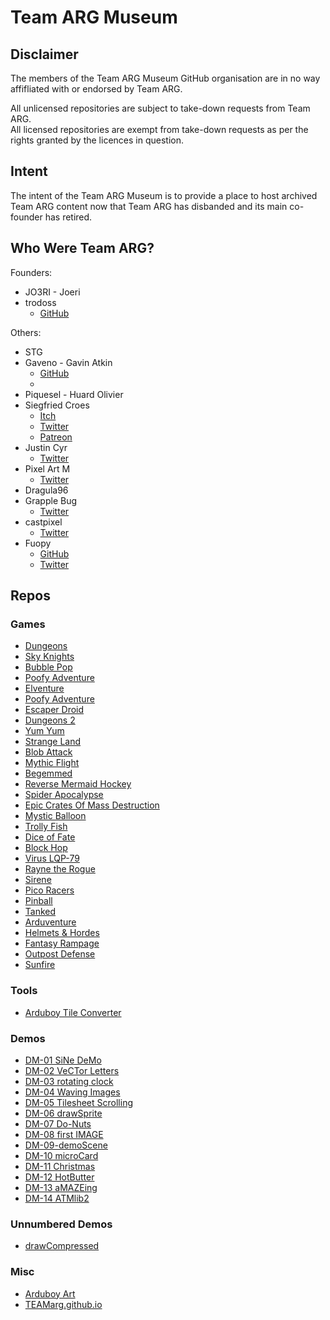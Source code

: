 # Team ARG Museum

## Disclaimer

The members of the Team ARG Museum GitHub organisation are in no way affifliated with or endorsed by Team ARG.  

All unlicensed repositories are subject to take-down requests from Team ARG.  
All licensed repositories are exempt from take-down requests as per the rights granted by the licences in question.  

## Intent

The intent of the Team ARG Museum is to provide a place to host archived Team ARG content now that Team ARG has disbanded and its main co-founder has retired.

## Who Were Team ARG?

Founders:
* JO3RI - Joeri 
* trodoss
  * [GitHub](https://github.com/trodoss)

Others:
* STG
* Gaveno - Gavin Atkin
  * [GitHub](https://github.com/Gaveno)
  *
* Piquesel - Huard Olivier
* Siegfried Croes
  * [Itch](https://siegfriedcroes.itch.io/)
  * [Twitter](https://twitter.com/SiegfriedCroes)
  * [Patreon](https://www.patreon.com/SiegfriedCroes)
* Justin Cyr
  * [Twitter](https://twitter.com/justin_cyr)
* Pixel Art M
  * [Twitter](https://twitter.com/pixelartm)
* Dragula96
* Grapple Bug
  * [Twitter](https://twitter.com/grapplebug)
* castpixel
  * [Twitter](https://twitter.com/castpixel)
* Fuopy
  * [GitHub](https://github.com/fuopy)
  * [Twitter](https://twitter.com/fuopy)

## Repos

### Games

* [Dungeons](https://github.com/Team-ARG-Museum/ID-10-Dungeons)
* [Sky Knights](https://github.com/Team-ARG-Museum/ID-11-Sky-Knights)
* [Bubble Pop](https://github.com/Team-ARG-Museum/ID-14-Bubble-PoP)
* [Poofy Adventure](https://github.com/Team-ARG-Museum/ID-15-Shadow-Runner)
* [Elventure](https://github.com/Team-ARG-Museum/ID-18-Elventure)
* [Poofy Adventure](https://github.com/Team-ARG-Museum/ID-19-Poofy-Adventure)
* [Escaper Droid](https://github.com/Team-ARG-Museum/ID-20-Escaper-Droid)
* [Dungeons 2](https://github.com/Team-ARG-Museum/ID-21-Dungeons2)
* [Yum Yum](https://github.com/Team-ARG-Museum/ID-22-YUM-YUM)
* [Strange Land](https://github.com/Team-ARG-Museum/ID-27-Strange-Land)
* [Blob Attack](https://github.com/Team-ARG-Museum/ID-28-Blob-Attack)
* [Mythic Flight](https://github.com/Team-ARG-Museum/ID-29-Mythic-Flight)
* [Begemmed](https://github.com/Team-ARG-Museum/ID-30-BEGEMMED)
* [Reverse Mermaid Hockey](https://github.com/Team-ARG-Museum/ID-31-RMH)
* [Spider Apocalypse](https://github.com/Team-ARG-Museum/ID-32-Spider-Apocalypse)
* [Epic Crates Of Mass Destruction](https://github.com/Team-ARG-Museum/ID-33-ECOMD)
* [Mystic Balloon](https://github.com/Team-ARG-Museum/ID-34-Mystic-Balloon)
* [Trolly Fish](https://github.com/Team-ARG-Museum/ID-36-Trolly-Fish)
* [Dice of Fate](https://github.com/Team-ARG-Museum/ID-37-DICE-of-FATE)
* [Block Hop](https://github.com/Team-ARG-Museum/ID-38-Block-Hop)
* [Virus LQP-79](https://github.com/Team-ARG-Museum/ID-40-VIRUS-LQP-79)
* [Rayne the Rogue](https://github.com/Team-ARG-Museum/ID-41-Rayne-the-Rogue)
* [Sirene](https://github.com/Team-ARG-Museum/ID-42-Sirene)
* [Pico Racers](https://github.com/Team-ARG-Museum/ID-43-Pico-Racers)
* [Pinball](https://github.com/Team-ARG-Museum/ID-44-Pinball)
* [Tanked](https://github.com/Team-ARG-Museum/ID-45-Tanked)
* [Arduventure](https://github.com/Team-ARG-Museum/ID-46-Arduventure)
* [Helmets & Hordes](https://github.com/Team-ARG-Museum/ID-47-Helmets-Hordes)
* [Fantasy Rampage](https://github.com/Team-ARG-Museum/ID-48-Fantasy-Rampage)
* [Outpost Defense](https://github.com/Team-ARG-Museum/ID-49-Outpost-Defense)
* [Sunfire](https://github.com/Team-ARG-Museum/ID-50-Sunfire)

### Tools

* [Arduboy Tile Converter](https://github.com/Team-ARG-Museum/arduboy-tile-converter)

### Demos

* [DM-01 SiNe DeMo](https://github.com/Team-ARG-Museum/DM-01-SiNe-DeMo)
* [DM-02 VeCTor Letters](https://github.com/Team-ARG-Museum/DM-02-VeCTor_Letters)
* [DM-03 rotating clock](https://github.com/Team-ARG-Museum/DM-03-rotating-clock)
* [DM-04 Waving Images](https://github.com/Team-ARG-Museum/DM-04-Waving_Images)
* [DM-05 Tilesheet Scrolling](https://github.com/Team-ARG-Museum/DM-05-Tilesheet_Scrolling)
* [DM-06 drawSprite](https://github.com/Team-ARG-Museum/DM-06-drawSprite)
* [DM-07 Do-Nuts](https://github.com/Team-ARG-Museum/DM-07-Do-Nuts)
* [DM-08 first IMAGE](https://github.com/Team-ARG-Museum/DM-08-firstIMAGE)
* [DM-09-demoScene](https://github.com/Team-ARG-Museum/DM-09-demoScene)
* [DM-10 microCard](https://github.com/Team-ARG-Museum/DM-10-microCard)
* [DM-11 Christmas](https://github.com/Team-ARG-Museum/DM-11-Christmas)
* [DM-12 HotButter](https://github.com/Team-ARG-Museum/DM-12-HotButter)
* [DM-13 aMAZEing](https://github.com/Team-ARG-Museum/DM-13-aMAZEing)
* [DM-14 ATMlib2](https://github.com/Team-ARG-Museum/DM-14-ATMlib2)

### Unnumbered Demos

* [drawCompressed](https://github.com/Team-ARG-Museum/drawCompressed)

### Misc

* [Arduboy Art](https://github.com/Team-ARG-Museum/arduboy-art)
* [TEAMarg.github.io](https://github.com/Team-ARG-Museum/TEAMarg.github.io)
